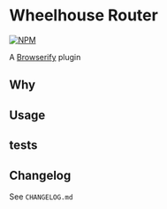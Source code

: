 Wheelhouse Router
=======================

[![NPM](https://nodei.co/npm/remapify.png)](https://nodei.co/npm/remapify/)

A [Browserify](https://github.com/substack/node-browserify) plugin

## Why

## Usage

## tests

## Changelog
See `CHANGELOG.md`

